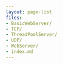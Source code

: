 ```yaml
---
layout: page-list
files:
- BasicWebServer/
- TCP/
- ThreadPoolServer/
- UDP/
- WebServer/
- index.md
---
```



